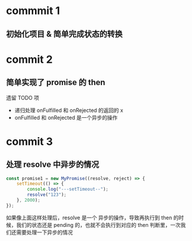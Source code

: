 # commmit 1

## 初始化项目 & 简单完成状态的转换

# commit 2

## 简单实现了 promise 的 then

遗留 TODO 项

-   递归处理 onFulfilled 和 onRejected 的返回的 x
-   onFulfilled 和 onRejected 是一个异步的操作

# commit 3

## 处理 resolve 中异步的情况

```js
const promise1 = new MyPromise((resolve, reject) => {
    setTimeout(() => {
        console.log("---setTimeout--");
        resolve("123");
    }, 2000);
});
```

如果像上面这样处理后，resolve 是一个 异步的操作，导致再执行到 then 的时候，我们的状态还是 pending 的，也就不会执行到对应的 then 判断里，一次我们还需要处理一下异步的情况
